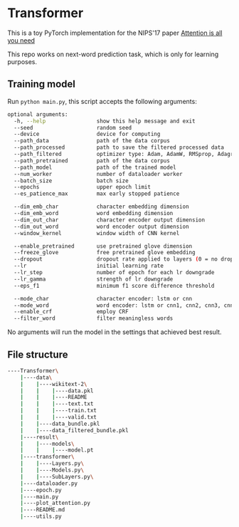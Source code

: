 # Transformer

This is a toy PyTorch implementation for the NIPS'17 paper [Attention is all you need](https://proceedings.neurips.cc/paper/2017/hash/3f5ee243547dee91fbd053c1c4a845aa-Abstract.html)

This repo works on next-word prediction task, which is only for learning purposes.


## Training model

Run `python main.py`, this script accepts the following arguments:

```bash
optional arguments:
  -h, --help                show this help message and exit
  --seed                    random seed
  --device                  device for computing
  --path_data               path of the data corpus
  --path_processed          path to save the filtered processed data
  --path_filtered           optimizer type: Adam, AdamW, RMSprop, Adagrad, SGD
  --path_pretrained         path of the data corpus
  --path_model              path of the trained model
  --num_worker              number of dataloader worker
  --batch_size              batch size
  --epochs                  upper epoch limit
  --es_patience_max         max early stopped patience

  --dim_emb_char            character embedding dimension
  --dim_emb_word            word embedding dimension
  --dim_out_char            character encoder output dimension
  --dim_out_word            word encoder output dimension
  --window_kernel           window width of CNN kernel

  --enable_pretrained       use pretrained glove dimension
  --freeze_glove            free pretrained glove embedding
  --dropout                 dropout rate applied to layers (0 = no dropout)
  --lr                      initial learning rate
  --lr_step                 number of epoch for each lr downgrade
  --lr_gamma                strength of lr downgrade
  --eps_f1                  minimum f1 score difference threshold

  --mode_char               character encoder: lstm or cnn
  --mode_word               word encoder: lstm or cnn1, cnn2, cnn3, cnn_d
  --enable_crf              employ CRF
  --filter_word             filter meaningless words
```
No arguments will run the model in the settings that achieved best result.

## File structure
```bash
----Transformer\
    |----data\
    |    |----wikitext-2\
    |    |    |----data.pkl
    |    |    |----README
    |    |    |----text.txt
    |    |    |----train.txt
    |    |    |----valid.txt
    |    |----data_bundle.pkl
    |    |----data_filtered_bundle.pkl
    |----result\
    |    |----models\
    |    |    |----model.pt
    |----transformer\
    |    |----Layers.py\
    |    |----Models.py\
    |    |----SubLayers.py\
    |----dataloader.py
    |----epoch.py
    |----main.py
    |----plot_attention.py
    |----README.md
    |----utils.py
```

